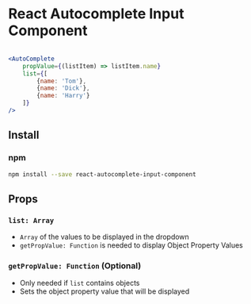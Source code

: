 
# React Autocomplete Input Component

```jsx

<AutoComplete
    propValue={(listItem) => listItem.name}
    list={[
        {name: 'Tom'},
        {name: 'Dick'},
        {name: 'Harry'}
    ]}
/>

```

## Install

### npm

```bash
npm install --save react-autocomplete-input-component
```

## Props

### `list: Array`
- `Array` of the values to be displayed in the dropdown
- `getPropValue: Function` is needed to display Object Property Values

### `getPropValue: Function` (Optional)
- Only needed if `list` contains objects
- Sets the object property value that will be displayed
